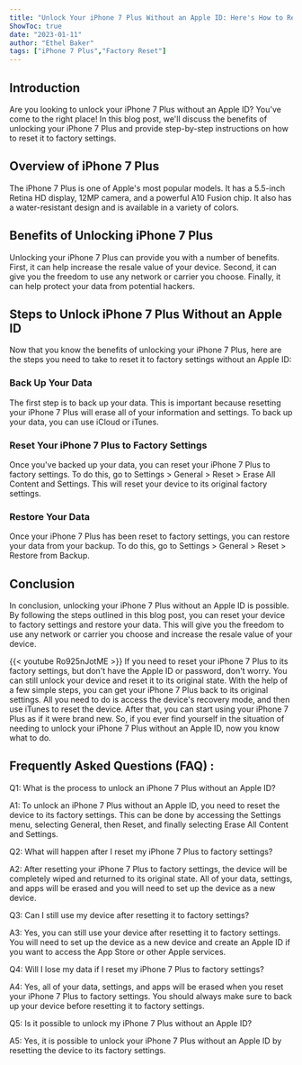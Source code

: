 ```yaml
---
title: "Unlock Your iPhone 7 Plus Without an Apple ID: Here's How to Reset to Factory Settings!"
ShowToc: true 
date: "2023-01-11"
author: "Ethel Baker" 
tags: ["iPhone 7 Plus","Factory Reset"]
---
```

## Introduction
Are you looking to unlock your iPhone 7 Plus without an Apple ID? You've come to the right place! In this blog post, we'll discuss the benefits of unlocking your iPhone 7 Plus and provide step-by-step instructions on how to reset it to factory settings. 

## Overview of iPhone 7 Plus
The iPhone 7 Plus is one of Apple's most popular models. It has a 5.5-inch Retina HD display, 12MP camera, and a powerful A10 Fusion chip. It also has a water-resistant design and is available in a variety of colors. 

## Benefits of Unlocking iPhone 7 Plus
Unlocking your iPhone 7 Plus can provide you with a number of benefits. First, it can help increase the resale value of your device. Second, it can give you the freedom to use any network or carrier you choose. Finally, it can help protect your data from potential hackers. 

## Steps to Unlock iPhone 7 Plus Without an Apple ID
Now that you know the benefits of unlocking your iPhone 7 Plus, here are the steps you need to take to reset it to factory settings without an Apple ID: 

### Back Up Your Data
The first step is to back up your data. This is important because resetting your iPhone 7 Plus will erase all of your information and settings. To back up your data, you can use iCloud or iTunes. 

### Reset Your iPhone 7 Plus to Factory Settings
Once you've backed up your data, you can reset your iPhone 7 Plus to factory settings. To do this, go to Settings > General > Reset > Erase All Content and Settings. This will reset your device to its original factory settings. 

### Restore Your Data
Once your iPhone 7 Plus has been reset to factory settings, you can restore your data from your backup. To do this, go to Settings > General > Reset > Restore from Backup. 

## Conclusion
In conclusion, unlocking your iPhone 7 Plus without an Apple ID is possible. By following the steps outlined in this blog post, you can reset your device to factory settings and restore your data. This will give you the freedom to use any network or carrier you choose and increase the resale value of your device.

{{< youtube Ro925nJotME >}} 
If you need to reset your iPhone 7 Plus to its factory settings, but don't have the Apple ID or password, don't worry. You can still unlock your device and reset it to its original state. With the help of a few simple steps, you can get your iPhone 7 Plus back to its original settings. All you need to do is access the device's recovery mode, and then use iTunes to reset the device. After that, you can start using your iPhone 7 Plus as if it were brand new. So, if you ever find yourself in the situation of needing to unlock your iPhone 7 Plus without an Apple ID, now you know what to do.

## Frequently Asked Questions (FAQ) :
Q1: What is the process to unlock an iPhone 7 Plus without an Apple ID?

A1: To unlock an iPhone 7 Plus without an Apple ID, you need to reset the device to its factory settings. This can be done by accessing the Settings menu, selecting General, then Reset, and finally selecting Erase All Content and Settings.

Q2: What will happen after I reset my iPhone 7 Plus to factory settings?

A2: After resetting your iPhone 7 Plus to factory settings, the device will be completely wiped and returned to its original state. All of your data, settings, and apps will be erased and you will need to set up the device as a new device.

Q3: Can I still use my device after resetting it to factory settings?

A3: Yes, you can still use your device after resetting it to factory settings. You will need to set up the device as a new device and create an Apple ID if you want to access the App Store or other Apple services.

Q4: Will I lose my data if I reset my iPhone 7 Plus to factory settings?

A4: Yes, all of your data, settings, and apps will be erased when you reset your iPhone 7 Plus to factory settings. You should always make sure to back up your device before resetting it to factory settings.

Q5: Is it possible to unlock my iPhone 7 Plus without an Apple ID?

A5: Yes, it is possible to unlock your iPhone 7 Plus without an Apple ID by resetting the device to its factory settings.


